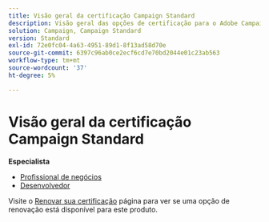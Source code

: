 ```yaml
---
title: Visão geral da certificação Campaign Standard
description: Visão geral das opções de certificação para o Adobe Campaign Standard
solution: Campaign, Campaign Standard
version: Standard
exl-id: 72e0fc04-4a63-4951-89d1-8f13ad58d70e
source-git-commit: 6397c96ab0ce2ecf6cd7e70bd2044e01c23ab563
workflow-type: tm+mt
source-wordcount: '37'
ht-degree: 5%

---
```


# Visão geral da certificação Campaign Standard

**Especialista**

* [Profissional de negócios](/help/certifications/acs/acs-e-business.md) <!--AD0-E307-->
* [Desenvolvedor](/help/certifications/acs/acs-e-developer.md) <!--AD0-E306-->

Visite o [Renovar sua certificação](/help/certifications/renew.md) página para ver se uma opção de renovação está disponível para este produto.
